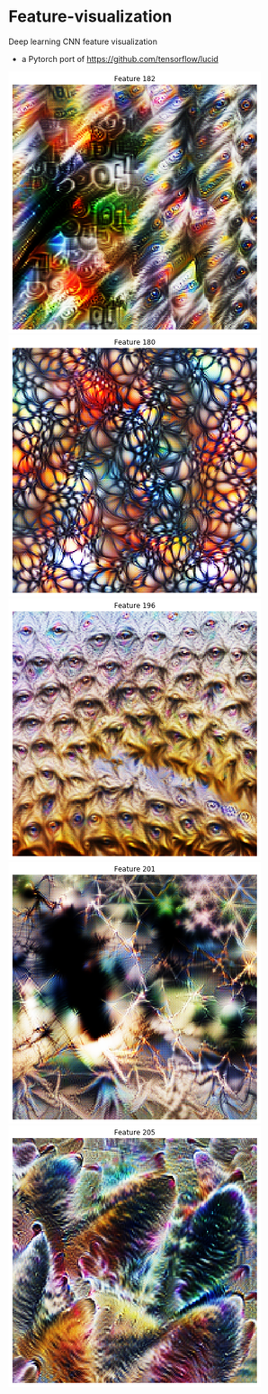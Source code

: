 # Feature-visualization
Deep learning CNN feature visualization
- a Pytorch port of https://github.com/tensorflow/lucid

![](0.png)
![](1.png)
![](2.png)
![](3.png)
![](4.png)
